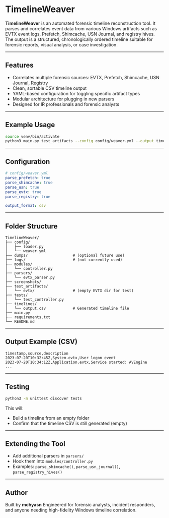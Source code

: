 # TimelineWeaver

**TimelineWeaver** is an automated forensic timeline reconstruction tool. It parses and correlates event data from various Windows artifacts such as EVTX event logs, Prefetch, Shimcache, USN Journal, and registry hives. The output is a structured, chronologically ordered timeline suitable for forensic reports, visual analysis, or case investigation.

---

## Features

* Correlates multiple forensic sources: EVTX, Prefetch, Shimcache, USN Journal, Registry
* Clean, sortable CSV timeline output
* YAML-based configuration for toggling specific artifact types
* Modular architecture for plugging in new parsers
* Designed for IR professionals and forensic analysts

---

## Example Usage

```bash
source venv/bin/activate
python3 main.py test_artifacts --config config/weaver.yml --output timelines/output.csv
```

---

## Configuration

```yaml
# config/weaver.yml
parse_prefetch: true
parse_shimcache: true
parse_usn: true
parse_evtx: true
parse_registry: true

output_format: csv
```

---

## Folder Structure

```
TimelineWeaver/
├── config/
│   ├── loader.py
│   └── weaver.yml
├── dumps/                    # (optional future use)
├── logs/                     # (not currently used)
├── modules/
│   └── controller.py
├── parsers/
│   └── evtx_parser.py
├── screenshots/
├── test_artifacts/
│   └── evtx/                 # (empty EVTX dir for test)
├── tests/
│   └── test_controller.py
├── timelines/
│   └── output.csv            # Generated timeline file
├── main.py
├── requirements.txt
└── README.md
```

---

## Output Example (CSV)

```
timestamp,source,description
2023-07-20T10:32:45Z,System.evtx,User logon event
2023-07-20T10:34:12Z,Application.evtx,Service started: AVEngine
...
```

---

## Testing

```bash
python3 -m unittest discover tests
```

This will:

* Build a timeline from an empty folder
* Confirm that the timeline CSV is still generated (empty)

---

## Extending the Tool

* Add additional parsers in `parsers/`
* Hook them into `modules/controller.py`
* Examples: `parse_shimcache()`, `parse_usn_journal()`, `parse_registry_hives()`

---

## Author

Built by **mchyasn**
Engineered for forensic analysts, incident responders, and anyone needing high-fidelity Windows timeline correlation.
